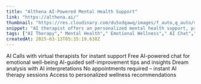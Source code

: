 ```yaml
---
title: "Althena AI-Powered Mental Health Support"
link: "https://althena.ai/"
thumbnail: "https://res.cloudinary.com/du5xdqawq/images/f_auto,q_auto/v1737979923/Althena-AI-Favicon/Althena-AI-Favicon.png?_i=AA"
snippet: "AI therapist offers an personalized mental health support, providing compassionate conversations and tailored coping strategies."
tags: ["AI Therapy"," Mental Health"," Emotional Wellness"," AI Chat"," AI Call"," Self-Improvement"," Dream Analysis"," AI Therapist"]
createdAt: 2025-03-13T05:35:19.638Z
---
```

AI Calls with virtual therapists for instant support
Free AI-powered chat for emotional well-being
AI-guided self-improvement tips and insights
Dream analysis with AI interpretations
No appointments required – instant AI therapy sessions
Access to personalized wellness recommendations

